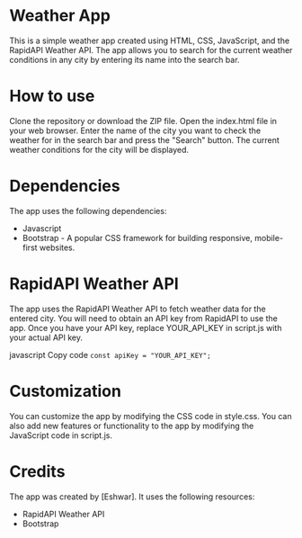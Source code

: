 
# Weather App

This is a simple weather app created using HTML, CSS, JavaScript, and the RapidAPI Weather API. The app allows you to search for the current weather conditions in any city by entering its name into the search bar.

# How to use
Clone the repository or download the ZIP file.
Open the index.html file in your web browser.
Enter the name of the city you want to check the weather for in the search bar and press the "Search" button.
The current weather conditions for the city will be displayed.

# Dependencies
The app uses the following dependencies:

- Javascript
- Bootstrap - A popular CSS framework for building responsive, mobile-first websites.

# RapidAPI Weather API

The app uses the RapidAPI Weather API to fetch weather data for the entered city. You will need to obtain an API key from RapidAPI to use the app. Once you have your API key, replace YOUR_API_KEY in script.js with your actual API key.

javascript
Copy code
`const apiKey = "YOUR_API_KEY";`

# Customization

You can customize the app by modifying the CSS code in style.css. You can also add new features or functionality to the app by modifying the JavaScript code in script.js.

# Credits
The app was created by [Eshwar]. It uses the following resources:

- RapidAPI Weather API
- Bootstrap
